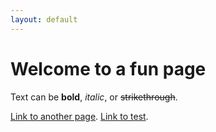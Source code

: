 ```yaml
---
layout: default
---
```


# Welcome to a fun page

Text can be **bold**, _italic_, or ~~strikethrough~~.

[Link to another page](./another-page.html).
[Link to test](./test.md).
